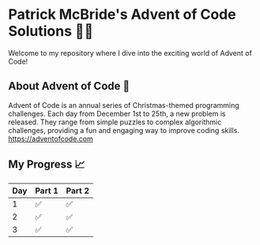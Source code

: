 # Patrick McBride's Advent of Code Solutions 🌟✨

Welcome to my repository where I dive into the exciting world of Advent of Code!

## About Advent of Code 🎄

Advent of Code is an annual series of Christmas-themed programming challenges. Each day from December 1st to 25th, a new problem is released. They range from simple puzzles to complex algorithmic challenges, providing a fun and engaging way to improve coding skills.
https://adventofcode.com
## My Progress 📈

| Day | Part 1 | Part 2 |
| --- | ----- | ------ |
| 1   | ✅ | ✅ | 
| 2   | ✅ | ✅ | 
| 3   | ✅ | ✅ | 
